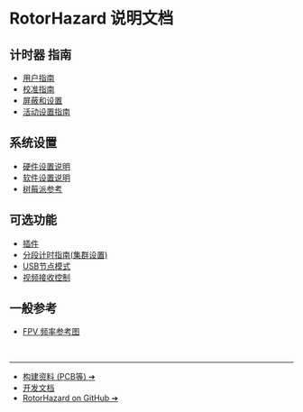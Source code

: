# RotorHazard 说明文档

## 计时器 指南
* [用户指南](User%20Guide.md)
* [校准指南](Tuning%20Parameters.md)
* [屏蔽和设置](Shielding%20and%20Course%20Position.md)
* [活动设置指南](Event%20Setup%20Guide.md)

## 系统设置
* [硬件设置说明](Hardware%20Setup.md)
* [软件设置说明](Software%20Setup.md)
* [树莓派参考](Raspberry%20Pi%20Reference.md)

## 可选功能
* [插件](Plugins.md)
* [分段计时指南(集群设置)](Cluster.md)
* [USB节点模式](USB%20Nodes.md)
* [视频接收控制](Video%20Receiver.md)

## 一般参考
* [FPV 频率参考图](Frequency%20Reference.md)

<br />

---

* [构建资料 (PCB等) &#10132;&#xFE0E;](https://github.com/onebody/RotorHazard/tree/main/resources/README.md)
* [开发文档](Development.md)
* <a href="https://github.com/onebody/RotorHazard">RotorHazard on GitHub &#10132;&#xFE0E;</a>